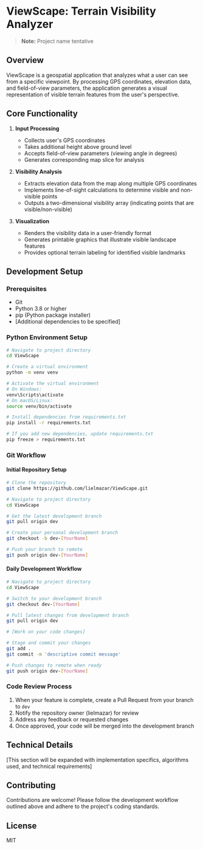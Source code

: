 # ViewScape: Terrain Visibility Analyzer

> **Note:** Project name tentative

## Overview
ViewScape is a geospatial application that analyzes what a user can see from a specific viewpoint. By processing GPS coordinates, elevation data, and field-of-view parameters, the application generates a visual representation of visible terrain features from the user's perspective.

## Core Functionality

1. **Input Processing**
   - Collects user's GPS coordinates
   - Takes additional height above ground level
   - Accepts field-of-view parameters (viewing angle in degrees)
   - Generates corresponding map slice for analysis

2. **Visibility Analysis**
   - Extracts elevation data from the map along multiple GPS coordinates
   - Implements line-of-sight calculations to determine visible and non-visible points
   - Outputs a two-dimensional visibility array (indicating points that are visible/non-visible)

3. **Visualization**
   - Renders the visibility data in a user-friendly format
   - Generates printable graphics that illustrate visible landscape features
   - Provides optional terrain labeling for identified visible landmarks

## Development Setup

### Prerequisites
- Git
- Python 3.8 or higher
- pip (Python package installer)
- [Additional dependencies to be specified]

### Python Environment Setup

```bash
# Navigate to project directory
cd ViewScape

# Create a virtual environment
python -m venv venv

# Activate the virtual environment
# On Windows:
venv\Scripts\activate
# On macOS/Linux:
source venv/bin/activate

# Install dependencies from requirements.txt
pip install -r requirements.txt

# If you add new dependencies, update requirements.txt
pip freeze > requirements.txt
```

### Git Workflow

#### Initial Repository Setup
```bash
# Clone the repository
git clone https://github.com/lielmazar/ViewScape.git

# Navigate to project directory
cd ViewScape

# Get the latest development branch
git pull origin dev

# Create your personal development branch
git checkout -b dev-[YourName]

# Push your branch to remote
git push origin dev-[YourName]
```

#### Daily Development Workflow
```bash
# Navigate to project directory
cd ViewScape

# Switch to your development branch
git checkout dev-[YourName]

# Pull latest changes from development branch
git pull origin dev

# [Work on your code changes]

# Stage and commit your changes
git add .
git commit -m 'descriptive commit message'

# Push changes to remote when ready
git push origin dev-[YourName]
```

### Code Review Process
1. When your feature is complete, create a Pull Request from your branch to `dev`
2. Notify the repository owner (lielmazar) for review
3. Address any feedback or requested changes
4. Once approved, your code will be merged into the development branch

## Technical Details

[This section will be expanded with implementation specifics, algorithms used, and technical requirements]

## Contributing
Contributions are welcome! Please follow the development workflow outlined above and adhere to the project's coding standards.

## License
MIT
